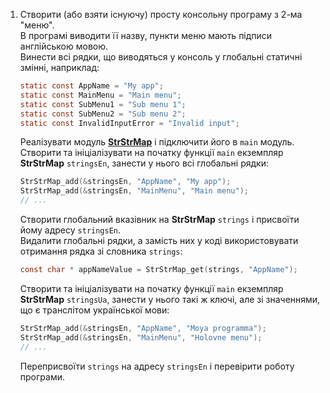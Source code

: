 1. Створити (або взяти існуючу) просту консольну програму з 2-ма "меню".  
    В програмі виводити її назву, пункти меню мають підписи англійською мовою.  
    Винести всі рядки, що виводяться у консоль у глобальні статичні змінні, наприклад:
    ```c
    static const AppName = "My app";
    static const MainMenu = "Main menu";
    static const SubMenu1 = "Sub menu 1";
    static const SubMenu2 = "Sub menu 2";
    static const InvalidInputError = "Invalid input";
    ```
    Реалізувати модуль [**StrStrMap**][strstrmap-int] і підключити його в `main` модуль.  
    Створити та ініціалізувати на початку функції `main` екземпляр **StrStrMap** `stringsEn`, занести у нього всі глобальні рядки:
    ```c
    StrStrMap_add(&stringsEn, "AppName", "My app");
    StrStrMap_add(&stringsEn, "MainMenu", "Main menu");
    // ...
    ```
    Створити глобальний вказівник на **StrStrMap** `strings` і присвоїти йому адресу `stringsEn`.   
    Видалити глобальні рядки, а замість них у коді використовувати отримання рядка зі словника `strings`:
    ```c
    const char * appNameValue = StrStrMap_get(strings, "AppName");
    ```
    Створити та ініціалізувати на початку функції `main` екземпляр **StrStrMap** `stringsUa`, занести у нього такі ж ключі, але зі значеннями, що є транслітом української мови:
    ```c
    StrStrMap_add(&stringsEn, "AppName", "Moya programma");
    StrStrMap_add(&stringsEn, "MainMenu", "Holovne menu");
    // ...
    ```
    Переприсвоїти `strings` на адресу `stringsEn` і перевірити роботу програми.
    
    
    [strstrmap-int]: https://docs.google.com/presentation/d/18PQX143prl8iTkqzjQM7h1_GZQ1swnf17oQ0TLarKpw/edit#slide=id.g50ad2596a1_4_0
